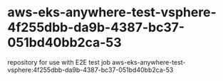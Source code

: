 # aws-eks-anywhere-test-vsphere-4f255dbb-da9b-4387-bc37-051bd40bb2ca-53
repository for use with E2E test job aws-eks-anywhere-test-vsphere:4f255dbb-da9b-4387-bc37-051bd40bb2ca-53
